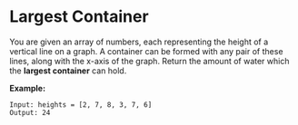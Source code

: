 # Largest Container

You are given an array of numbers, each representing the height of a vertical line on a graph. A container can be formed with any pair of these lines, along with the x-axis of the graph. Return the amount of water which the **largest container** can hold.

**Example:**
```
Input: heights = [2, 7, 8, 3, 7, 6]
Output: 24
```